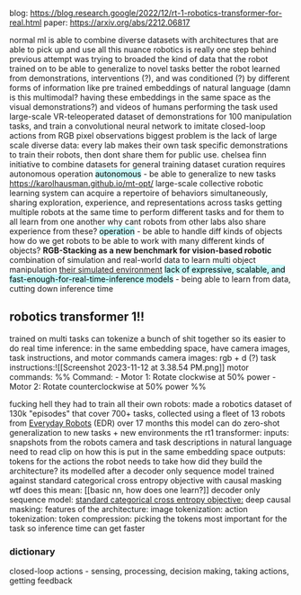 
blog: https://blog.research.google/2022/12/rt-1-robotics-transformer-for-real.html
paper: https://arxiv.org/abs/2212.06817

normal ml is able to combine diverse datasets with architectures that are able to pick up and use all this nuance
robotics is really one step behind
	previous attempt was trying to broaded the kind of data that the robot trained on to be able to generalize to novel tasks better
		the robot learned from demonstrations, interventions (?), and was conditioned (?) by different forms of information like pre trained embeddings of natural language (damn is this multimodal? having these embeddings in the same space as the visual demonstrations?) and videos of humans performing the task
	used large-scale VR-teleoperated dataset of demonstrations for 100 manipulation tasks, and train a convolutional neural network to imitate closed-loop actions from RGB pixel observations
biggest problem is the lack of large scale diverse data:
	every lab makes their own task specific demonstrations to train their robots, then dont share them for public use. 
		chelsea finn initiative to combine datasets for general training
	dataset curation requires autonomous operation
		<mark style="background: #ABF7F7A6;">autonomous</mark> - be able to generalize to new tasks
			https://karolhausman.github.io/mt-opt/
			large-scale collective robotic learning system can acquire a repertoire of behaviors simultaneously, sharing exploration, experience, and representations across tasks
			getting multiple robots at the same time to perform different tasks and for them to all learn from one another
				why cant robots from other labs also share experience from these?
		<mark style="background: #ABF7F7A6;">operation</mark> - be able to handle diff kinds of objects
			how do we get robots to be able to work with many different kinds of objects?
			**RGB-Stacking as a new benchmark for vision-based robotic**
				combination of simulation and real-world data to learn multi object manipulation
					[their simulated environment](https://github.com/google-deepmind/rgb_stacking)
<mark style="background: #ABF7F7A6;">		lack of expressive, scalable, and fast-enough-for-real-time-inference models</mark> - being able to learn from data, cutting down inference time

## robotics transformer 1!!
trained on multi tasks
can tokenize a bunch of shit together so its easier to do real time inference:
	in the same embedding space, have camera images, task instructions, and motor commands
		camera images: rgb + d (?)
		task instructions:![[Screenshot 2023-11-12 at 3.38.54 PM.png]]
		motor commands:
			%% Command:
			- Motor 1: Rotate clockwise at 50% power
			- Motor 2: Rotate counterclockwise at 50% power %%

fucking hell they had to train all their own robots:
	made a robotics dataset of 130k "episodes" that cover 700+ tasks, collected using a fleet of 13 robots from [Everyday Robots](https://everydayrobots.com/) (EDR) over 17 months
this model can do 
	zero-shot generalization to new tasks + new environments
the rt1 transformer:
	inputs: snapshots from the robots camera and task descriptions in natural language
		need to read clip on how this is put in the same embedding space
	outputs: tokens for the actions the robot needs to take
how did they build the architecture? its modelled after a decoder only sequence model trained against standard categorical cross entropy objective with causal masking
	wtf does this mean:
	[[basic nn, how does one learn?]] 
		decoder only sequence model:
[		standard categorical cross entropy objective:](https://en.wikipedia.org/wiki/Cross-entropy#Cross-entropy_loss_function_and_logistic_regression)
			deep
		causal masking: 
features of the architecture:
	image tokenization:
	action tokenization:
	token compression: picking the tokens most important for the task so inference time can get faster
		

### dictionary
closed-loop actions - sensing, processing, decision making, taking actions, getting feedback